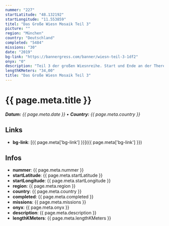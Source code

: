 ```yaml
---
nummer: "227"
startLatitude: "48.132192"
startLongitude: "11.553859"
titel: "Das Große Wiesn Mosaik Teil 3"
picture: ""
region: "München"
country: "Deutschland"
completed: "5484"
missions: "30"
date: "2019"
bg-link: "https://bannergress.com/banner/wiesn-teil-3-1df2"
onyx: "0"
description: "Teil 3 der großen Wiesnreihe. Start und Ende an der Theresienwiese. Hälfte ist in Steinhauaen Viel Spaß"
lengthKMeters: "34,00"
title: "Das Große Wiesn Mosaik Teil 3"
---
```


# {{ page.meta.title }}
_**Datum:** {{ page.meta.date }} • **Country:** {{ page.meta.country }}_

## Links
- **bg-link**: [{{ page.meta['bg-link'] }}]({{ page.meta['bg-link'] }})

## Infos
- **nummer**: {{ page.meta.nummer }}
- **startLatitude**: {{ page.meta.startLatitude }}
- **startLongitude**: {{ page.meta.startLongitude }}
- **region**: {{ page.meta.region }}
- **country**: {{ page.meta.country }}
- **completed**: {{ page.meta.completed }}
- **missions**: {{ page.meta.missions }}
- **onyx**: {{ page.meta.onyx }}
- **description**: {{ page.meta.description }}
- **lengthKMeters**: {{ page.meta.lengthKMeters }}

